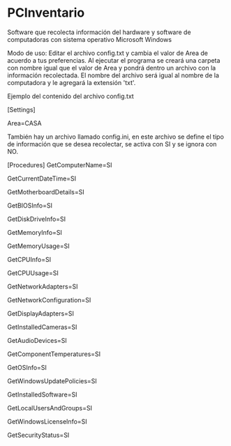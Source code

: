 # PCInventario
Software que recolecta información del hardware y software de computadoras con sistema operativo Microsoft Windows

Modo de uso: Editar el archivo config.txt y cambia el valor de Area
de acuerdo a tus preferencias. Al ejecutar el programa se creará una carpeta
con nombre igual que el valor de Area y pondrá dentro un archivo con
la información recolectada. El nombre del archivo será igual al nombre
de la computadora y le agregará la extensión 'txt'.

Ejemplo del contenido del archivo config.txt

[Settings]

Area=CASA

También hay un archivo llamado config.ini, en este archivo se define el tipo de
información que se desea recolectar, se activa con SI y se ignora con NO. 

[Procedures]
GetComputerName=SI

GetCurrentDateTime=SI

GetMotherboardDetails=SI

GetBIOSInfo=SI

GetDiskDriveInfo=SI

GetMemoryInfo=SI

GetMemoryUsage=SI

GetCPUInfo=SI

GetCPUUsage=SI

GetNetworkAdapters=SI

GetNetworkConfiguration=SI

GetDisplayAdapters=SI

GetInstalledCameras=SI

GetAudioDevices=SI

GetComponentTemperatures=SI

GetOSInfo=SI

GetWindowsUpdatePolicies=SI

GetInstalledSoftware=SI

GetLocalUsersAndGroups=SI

GetWindowsLicenseInfo=SI

GetSecurityStatus=SI
